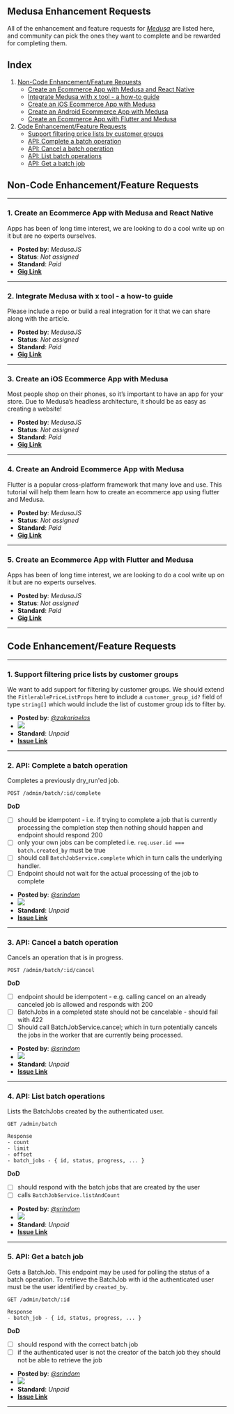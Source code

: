 ## Medusa Enhancement Requests

All of the enhancement and feature requests for *[Medusa](https://medusajs.com/)* are listed here, and community can pick the ones they want to complete and be rewarded for completing them.

## Index

1. [Non-Code Enhancement/Feature Requests](#non-code-enhancementfeature-requests)
    - [Create an Ecommerce App with Medusa and React Native](#1-create-an-ecommerce-app-with-medusa-and-react-native)
    - [Integrate Medusa with x tool - a how-to guide](#2-integrate-medusa-with-x-tool---a-how-to-guide)
    - [Create an iOS Ecommerce App with Medusa](#3-create-an-ios-ecommerce-app-with-medusa)
    - [Create an Android Ecommerce App with Medusa](#4-create-an-android-ecommerce-app-with-medusa)
    - [Create an Ecommerce App with Flutter and Medusa](#5-create-an-ecommerce-app-with-flutter-and-medusa)
2. [Code Enhancement/Feature Requests](#code-enhancementfeature-requests)
    - [Support filtering price lists by customer groups](#1-support-filtering-price-lists-by-customer-groups)
    - [API: Complete a batch operation](#2-api-complete-a-batch-operation)
    - [API: Cancel a batch operation](#3-api-cancel-a-batch-operation)
    - [API: List batch operations](#4-api-list-batch-operations)
    - [API: Get a batch job](#5-api-get-a-batch-job)

## Non-Code Enhancement/Feature Requests
---

### **1. Create an Ecommerce App with Medusa and React Native**

Apps has been of long time interest, we are looking to do a cool write up on it but are no experts ourselves.

  - **Posted by**: *MedusaJS*
  - **Status**: *Not assigned*
  - **Standard**: *Paid*
  - **[Gig Link](https://medusajs.notion.site/Topics-2653fe684b1a4640b94e253f1d6bc3d9?p=73825e914cc440d0b5e2e942d9a291e4)**

---

### **2. Integrate Medusa with x tool - a how-to guide**

Please include a repo or build a real integration for it that we can share along with the article.

  - **Posted by**: *MedusaJS*
  - **Status**: *Not assigned*
  - **Standard**: *Paid*
  - **[Gig Link](https://medusajs.notion.site/Topics-2653fe684b1a4640b94e253f1d6bc3d9?p=d17936d35e9441e9b95aec752bab638f)**

---

### **3. Create an iOS Ecommerce App with Medusa**

Most people shop on their phones, so it’s important to have an app for your store. Due to Medusa’s headless architecture, it should be as easy as creating a website!

  - **Posted by**: *MedusaJS*
  - **Status**: *Not assigned*
  - **Standard**: *Paid*
  - **[Gig Link](https://medusajs.notion.site/Topics-2653fe684b1a4640b94e253f1d6bc3d9?p=054a101c3b614daca6c1445c52c830fa)**

---

### **4. Create an Android Ecommerce App with Medusa**

Flutter is a popular cross-platform framework that many love and use. This tutorial will help them learn how to create an ecommerce app using flutter and Medusa.

  - **Posted by**: *MedusaJS*
  - **Status**: *Not assigned*
  - **Standard**: *Paid*
  - **[Gig Link](https://medusajs.notion.site/Topics-2653fe684b1a4640b94e253f1d6bc3d9?p=ac865d4ce2ff42d4934ee4c22a8c4619)**

---

### **5. Create an Ecommerce App with Flutter and Medusa**

Apps has been of long time interest, we are looking to do a cool write up on it but are no experts ourselves.

  - **Posted by**: *MedusaJS*
  - **Status**: *Not assigned*
  - **Standard**: *Paid*
  - **[Gig Link](https://medusajs.notion.site/Topics-2653fe684b1a4640b94e253f1d6bc3d9?p=73825e914cc440d0b5e2e942d9a291e4)**

---


## Code Enhancement/Feature Requests
---

### **1. Support filtering price lists by customer groups**

We want to add support for filtering by customer groups. We should extend the `FitlerablePriceListProps` here to include a `customer_group_id?` field of type `string[]` which would include the list of customer group ids to filter by.

  - **Posted by**: *[@zakariaelas](https://github.com/zakariaelas)*
  - <img src="https://img.shields.io/endpoint?url=https%3A%2F%2Faviyel-request-board.herokuapp.com%2Fmedusa%2F1286">
  - **Standard**: *Unpaid*
  - **[Issue Link](https://github.com/medusajs/medusa/issues/1286)**

---

### **2. API: Complete a batch operation**

Completes a previously dry_run'ed job.

```
POST /admin/batch/:id/complete
```
**DoD**
  - [ ] should be idempotent - i.e. if trying to complete a job that is currently processing the completion step then nothing should happen and endpoint should respond 200
  - [ ] only your own jobs can be completed i.e. `req.user.id === batch.created_by` must be true
  - [ ] should call `BatchJobService.complete` which in turn calls the underlying handler.
  - [ ] Endpoint should not wait for the actual processing of the job to complete

 - **Posted by**: *[@srindom](https://github.com/srindom)*
 - <img src="https://img.shields.io/endpoint?url=https%3A%2F%2Faviyel-request-board.herokuapp.com%2Fmedusa%2F1277">
 - **Standard**: *Unpaid*
 - **[Issue Link](https://github.com/medusajs/medusa/issues/1277)**

---

### **3. API: Cancel a batch operation**

 Cancels an operation that is in progress.

```
POST /admin/batch/:id/cancel
```
**DoD**
 - [ ] endpoint should be idempotent - e.g. calling cancel on an already canceled job is allowed and responds with 200
 - [ ] BatchJobs in a completed state should not be cancelable - should fail with 422
 - [ ] Should call BatchJobService.cancel; which in turn potentially cancels the jobs in the worker that are currently being processed.
 
 - **Posted by**: *[@srindom](https://github.com/srindom)*
 - <img src="https://img.shields.io/endpoint?url=https%3A%2F%2Faviyel-request-board.herokuapp.com%2Fmedusa%2F1276">
 - **Standard**: *Unpaid*
 - **[Issue Link](https://github.com/medusajs/medusa/issues/1276)**

---

### **4. API: List batch operations**

 Lists the BatchJobs created by the authenticated user.

```
GET /admin/batch

Response
- count
- limit
- offset
- batch_jobs - { id, status, progress, ... }
```
**DoD**
 - [ ] should respond with the batch jobs that are created by the user
 - [ ] calls `BatchJobService.listAndCount`
 
 - **Posted by**: *[@srindom](https://github.com/srindom)*
 - <img src="https://img.shields.io/endpoint?url=https%3A%2F%2Faviyel-request-board.herokuapp.com%2Fmedusa%2F1275">
 - **Standard**: *Unpaid*
 - **[Issue Link](https://github.com/medusajs/medusa/issues/1275)**

---

### **5. API: Get a batch job**

 Gets a BatchJob. This endpoint may be used for polling the status of a batch operation. To retrieve the BatchJob with id the authenticated user must be the user identified by `created_by`.

```
GET /admin/batch/:id

Response
- batch_job - { id, status, progress, ... }
```
**DoD**
 - [ ] should respond with the correct batch job
 - [ ] if the authenticated user is not the creator of the batch job they should not be able to retrieve the job
 
 - **Posted by**: *[@srindom](https://github.com/srindom)*
 - <img src="https://img.shields.io/endpoint?url=https%3A%2F%2Faviyel-request-board.herokuapp.com%2Fmedusa%2F1274">
 - **Standard**: *Unpaid*
 - **[Issue Link](https://github.com/medusajs/medusa/issues/1274)**

---
